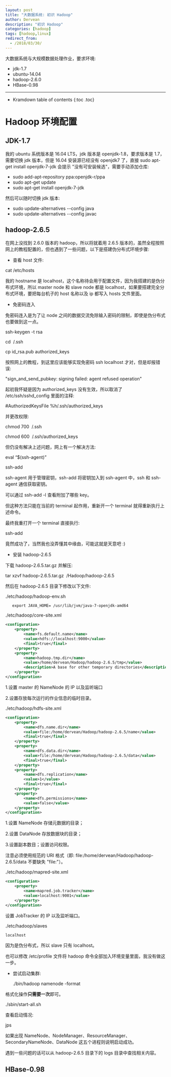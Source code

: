 ```yaml
---
layout: post
title: "大数据系统: 初识 Hadoop"
author: Dervean
description: "初识 Hadoop"
categories: [hadoop]
tags: [hadoop,linux]
redirect_from:
  - /2018/03/30/
---
```


大数据系统与大规模数据处理作业，要求环境:

- jdk-1.7
- ubuntu-14.04
- hadoop-2.6.0
- HBase-0.98

---

* Kramdown table of contents
{:toc .toc}

# Hadoop 环境配置

## JDK-1.7

我的 ubuntu 系统版本是 16.04 LTS，jdk 版本是 openjdk-1.8，要求版本是 1.7，需要切换 jdk 版本，但是 16.04 安装源已经没有 openjdk7 了，直接 sudo apt-get install openjdk-7-jdk 会提示 "没有可安装候选"，需要手动添加仓库:

- sudo add-apt-repository ppa:openjdk-r/ppa
- sudo apt-get update
- sudo apt-get install openjdk-7-jdk

然后可以随时切换 jdk 版本:

- sudo update-alternatives --config java
- sudo update-alternatives --config javac

## hadoop-2.6.5

在网上没找到 2.6.0 版本的 hadoop，所以将就着用 2.6.5 版本的，虽然全程按照网上的教程配置的，但也遇到了一些问题，以下是搭建伪分布式环境步骤:

- 查看 host 文件:

$\text{cat /etc/hosts}$

我的 hostname 是 localhost，这个名称待会用于配置文件，因为我搭建的是伪分布式环境，所以 master node 和 slave node 都是 localhost，如果要搭建完全分布式环境，要把每台机子的 host 名称以及 ip 都写入 hosts 文件里面。

- 免密码连入

免密码连入是为了让 node 之间的数据交流免除输入密码的限制，即使是伪分布式也要做到这一点。

  $\text{ssh-keygen -t rsa}$

  $\text{cd ~/.ssh}$

  $\text{cp id_rsa.pub authorized_keys}$

按照网上的教程，到这里应该能够实现免密码 ssh localhost 才对，但是却报错误:

  $\text{"sign_and_send_pubkey: signing failed: agent refused operation"}$

起初我怀疑是因为 authorized_keys 没有生效，所以取消了 /etc/ssh/sshd_config 里面的注释:

  $\text{#AuthorizedKeysFile      %h/.ssh/authorized_keys}$

并更改权限:

  $\text{chmod 700 ~/.ssh}$

  $\text{chmod 600 ~/.ssh/authorized_keys}$

但仍没有解决上述问题，网上有一个解决方法:

  $\text{eval “\$(ssh-agent)”}$

  $\text{ssh-add}$

ssh-agent 用于管理密钥，ssh-add 将密钥加入到 ssh-agent 中，ssh 和 ssh-agent 通信获取密钥。

可以通过 $\text{ssh-add -l}$ 查看附加了哪些 key。

但这种方法只能在当前的 terminal 起作用，重新开一个 terminal 就得重新执行上述命令。

最终我重打开一个 terminal 直接执行:

  $\text{ssh-add}$

竟然成功了，当然我也没弄懂其中缘由，可能这就是天意吧 :)

- 安装 hadoop-2.6.5

下载 hadoop-2.6.5.tar.gz 并解压:

  $\text{tar xzvf hadoop-2.6.5.tar.gz ~/Hadoop/hadoop-2.6.5}$

然后在 hadoop-2.6.5 目录下修改以下文件:

$\text{./etc/hadoop/hadoop-env.sh}$

~~~xml
   export JAVA_HOME= /usr/lib/jvm/java-7-openjdk-amd64
~~~

$\text{./etc/hadoop/core-site.xml}$

~~~xml
<configuration>
	<property>
		<name>fs.default.name</name>
		<value>hdfs://localhost:9000</value>
		<final>true</final>
	</property>
	<property>
		<name>hadoop.tmp.dir</name>
		<value>/home/dervean/Hadoop/hadoop-2.6.5/tmp</value>
		<description>A base for other temporary directories</description>
	</property>
</configuration>
~~~

1.设置 master 的 NameNode 的 IP 以及监听端口

2.设置存放每次运行的作业信息的临时目录。

$\text{./etc/hadoop/hdfs-site.xml}$

~~~xml
<configuration>
	<property>
		<name>dfs.name.dir</name>
		<value>file:/home/dervean/Hadoop/hadoop-2.6.5/name</value>
		<final>true</final>
	</property>
	<property>
		<name>dfs.data.dir</name>
		<value>file:/home/dervean/Hadoop/hadoop-2.6.5/data</value>
		<final>true</final>
	</property>
	<property>
		<name>dfs.replication</name>
		<value>1</value>
		<final>true</final>
	</property>
	<property>
		<name>dfs.permissions</name>
		<value>false</value>
	</property>
</configuration>
~~~

1.设置 NameNode 存储元数据的目录；

2.设置 DataNode 存放数据块的目录；

3.设置副本数目；设置访问权限。

注意必须使用规范的 URI 格式（即: file:/home/dervean/Hadoop/hadoop-2.6.5/data 不要缺失 "file:"）。

$\text{./etc/hadoop/mapred-site.xml}$

~~~xml
<configuration>
	<property>
		<name>mapred.job.tracker</name>
		<value>localhost:9001</value>
	</property>
</configuration>
~~~

设置 JobTracker 的 IP 以及监听端口。

$\text{./etc/hadoop/slaves}$

~~~xml
localhost
~~~
   
因为是伪分布式，所以 slave 只有 localhost。

也可以修改 /etc/profile 文件将 hadoop 命令全部加入环境变量里面，我没有做这一步。

- 尝试启动集群:

  $\text{./bin/hadoop namenode -format}$

格式化操作**只需要一次**即可。

  $\text{./sbin/start-all.sh}$

查看启动情况:

  $\text{jps}$

如果出现 NameNode、NodeManager、ResourceManager、SecondaryNameNode、DataNode 这五个进程则说明启动成功。

遇到一些问题的话可以从 hadoop-2.6.5 目录下的 logs 目录中查找相关内容。

## HBase-0.98















